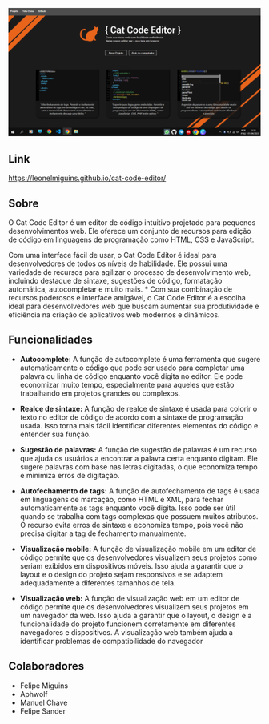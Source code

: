 ![Cat Code Editor](src/images/print.png)

## Link

https://leonelmiguins.github.io/cat-code-editor/

## Sobre

<p>O Cat Code Editor é um editor de código intuitivo projetado para pequenos desenvolvimentos web. Ele oferece um conjunto de recursos para edição de código em linguagens de programação como HTML, CSS e JavaScript.</p>
<p>Com uma interface fácil de usar, o Cat Code Editor é ideal para desenvolvedores de todos os níveis de habilidade. Ele possui uma variedade de recursos para agilizar o processo de desenvolvimento web, incluindo destaque de sintaxe, sugestões de código, formatação automática, autocompletar e muito mais.
* Com sua combinação de recursos poderosos e interface amigável, o Cat Code Editor é a escolha ideal para desenvolvedores web que buscam aumentar sua produtividade e eficiência na criação de aplicativos web modernos e dinâmicos.</p>

## Funcionalidades

* <b>Autocomplete:</b> A função de autocomplete é uma ferramenta que sugere automaticamente o código que pode ser usado para completar uma palavra ou linha de código enquanto você digita no editor. Ele pode economizar muito tempo, especialmente para aqueles que estão trabalhando em projetos grandes ou complexos.

* <b>Realce de sintaxe:</b> A função de realce de sintaxe é usada para colorir o texto no editor de código de acordo com a sintaxe de programação usada. Isso torna mais fácil identificar diferentes elementos do código e entender sua função.

* <b>Sugestão de palavras:</b> A função de sugestão de palavras é um recurso que ajuda os usuários a encontrar a palavra certa enquanto digitam. Ele sugere palavras com base nas letras digitadas, o que economiza tempo e minimiza erros de digitação.

* <b>Autofechamento de tags:</b> A função de autofechamento de tags é usada em linguagens de marcação, como HTML e XML, para fechar automaticamente as tags enquanto você digita. Isso pode ser útil quando se trabalha com tags complexas que possuem muitos atributos. O recurso evita erros de sintaxe e economiza tempo, pois você não precisa digitar a tag de fechamento manualmente.

* <b>Visualização mobile:</b> A função de visualização mobile em um editor de código permite que os desenvolvedores visualizem seus projetos como seriam exibidos em dispositivos móveis. Isso ajuda a garantir que o layout e o design do projeto sejam responsivos e se adaptem adequadamente a diferentes tamanhos de tela.

* <b>Visualização web:</b> A função de visualização web em um editor de código permite que os desenvolvedores visualizem seus projetos em um navegador da web. Isso ajuda a garantir que o layout, o design e a funcionalidade do projeto funcionem corretamente em diferentes navegadores e dispositivos. A visualização web também ajuda a identificar problemas de compatibilidade do navegador


## Colaboradores

* Felipe Miguins
* Aphwolf
* Manuel Chave
* Felipe Sander
